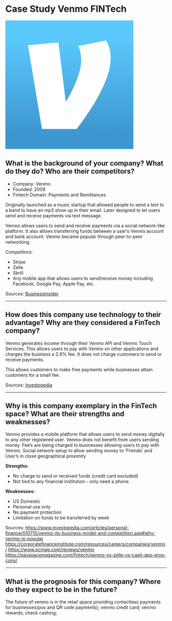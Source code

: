 # Case Study Venmo FINTech

![Venmo](Venmo.jpg)

## What is the background of your company? What do they do? Who are their competitors?

* Company: Venmo
* Founded: 2009
* Fintech Domain: Payments and Remittances 

Originally launched as a music startup that allowed people to send a text to a band to have an mp3 show up in their email. Later designed to let users send and receive payments via text message.

Venmo allows users to send and receive payments via a social network-like platform. It also allows transferring funds between a user’s Venmo account and bank account. Venmo became popular through peer-to-peer networking.

*Competitors:*
* Stripe
* Zelle
* Skrill
* Any mobile app that allows users to send/receive money including Facebook, Google Pay, Apple Pay, etc.

*Sources:*
[BusinessInsider](https://www.businessinsider.com/venmo-origin-story-facts-andrew-kortina-2014-6)

---

## How does this company use technology to their advantage? Why are they considered a FinTech company?

Venmo generates income through their Venmo API and Venmo Touch Services. This allows users to pay with Venmo on other applications and charges the business a 2.9% fee. It does not charge customers to send or receive payments. 

This allows customers to make free payments while businesses attain customers for a small fee. 

*Sources:*
[Investopedia](https://www.investopedia.com/articles/personal-finance/010715/venmo-its-business-model-and-competition.asp#:~:text=Venmo%20facilitates%20digital%20payments%20within,card%2Dbased%20payments%20are%20charged)

---

## Why is this company exemplary in the FinTech space? What are their strengths and weaknesses?

Venmo provides a mobile platform that allows users to send money digitally to any other registered user. Venmo does not benefit from users sending money. Fee’s are being charged to businesses allowing users to pay with Venmo.
Social network setup to allow sending money to ‘Friends’ and User’s in close geographical proximity

**Strengths:**
* No charge to send or received funds (credit card excluded)
* Not tied to any financial institution - only need a phone

**Weaknesses:**
* US Domestic
* Personal use only
* No payment protection
* Limitation on funds to be transferred by week

Sources:
https://www.investopedia.com/articles/personal-finance/010715/venmo-its-business-model-and-competition.asp#why-venmo-is-popular
https://corporatefinanceinstitute.com/resources/careers/companies/venmo/
https://www.pcmag.com/reviews/venmo
https://payspacemagazine.com/fintech/venmo-vs-zelle-vs-cash-app-pros-cons/

---

## What is the prognosis for this company? Where do they expect to be in the future?

The future of venmo is in the retail space providing contactless payments for businesses(pos and QR code payments); venmo credit card; venmo rewards; check cashing; 

